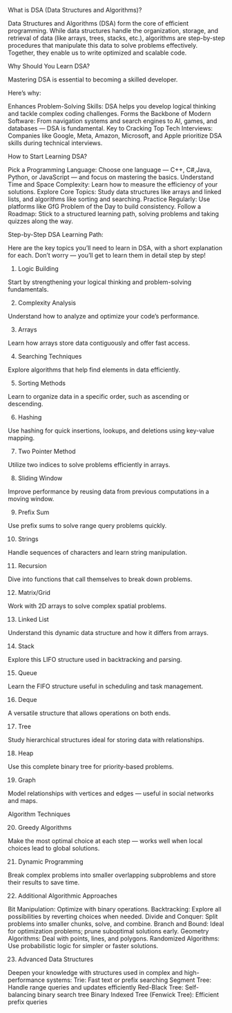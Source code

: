 What is DSA (Data Structures and Algorithms)?

Data Structures and Algorithms (DSA) form the core of efficient programming. While data structures handle the organization, storage, and retrieval of data (like arrays, trees, stacks, etc.), algorithms are step-by-step procedures that manipulate this data to solve problems effectively. Together, they enable us to write optimized and scalable code.

Why Should You Learn DSA?

Mastering DSA is essential to becoming a skilled developer. 

Here’s why:

Enhances Problem-Solving Skills: DSA helps you develop logical thinking and tackle complex coding challenges.
Forms the Backbone of Modern Software: From navigation systems and search engines to AI, games, and databases — DSA is fundamental.
Key to Cracking Top Tech Interviews: Companies like Google, Meta, Amazon, Microsoft, and Apple prioritize DSA skills during technical interviews.



How to Start Learning DSA?

Pick a Programming Language: Choose one language — C++, C#,Java, Python, or JavaScript — and focus on mastering the basics.
Understand Time and Space Complexity: Learn how to measure the efficiency of your solutions.
Explore Core Topics: Study data structures like arrays and linked lists, and algorithms like sorting and searching.
Practice Regularly: Use platforms like GfG Problem of the Day to build consistency.
Follow a Roadmap: Stick to a structured learning path, solving problems and taking quizzes along the way.

Step-by-Step DSA Learning Path:

Here are the key topics you’ll need to learn in DSA, with a short explanation for each. 
Don’t worry — you’ll get to learn them in detail step by step!

1. Logic Building

Start by strengthening your logical thinking and problem-solving fundamentals.

2. Complexity Analysis

Understand how to analyze and optimize your code’s performance.

3. Arrays

Learn how arrays store data contiguously and offer fast access.

4. Searching Techniques

Explore algorithms that help find elements in data efficiently.

5. Sorting Methods

Learn to organize data in a specific order, such as ascending or descending.

6. Hashing

Use hashing for quick insertions, lookups, and deletions using key-value mapping.

7. Two Pointer Method

Utilize two indices to solve problems efficiently in arrays.

8. Sliding Window

Improve performance by reusing data from previous computations in a moving window.

9. Prefix Sum

Use prefix sums to solve range query problems quickly.

10. Strings

Handle sequences of characters and learn string manipulation.

11. Recursion

Dive into functions that call themselves to break down problems.

12. Matrix/Grid

Work with 2D arrays to solve complex spatial problems.

13. Linked List

Understand this dynamic data structure and how it differs from arrays.

14. Stack

Explore this LIFO structure used in backtracking and parsing.

15. Queue

Learn the FIFO structure useful in scheduling and task management.

16. Deque

A versatile structure that allows operations on both ends.

17. Tree

Study hierarchical structures ideal for storing data with relationships.

18. Heap

Use this complete binary tree for priority-based problems.

19. Graph

Model relationships with vertices and edges — useful in social networks and maps.

Algorithm Techniques

20. Greedy Algorithms

Make the most optimal choice at each step — works well when local choices lead to global solutions.

21. Dynamic Programming

Break complex problems into smaller overlapping subproblems and store their results to save time.

22. Additional Algorithmic Approaches
    
Bit Manipulation: Optimize with binary operations.
Backtracking: Explore all possibilities by reverting choices when needed.
Divide and Conquer: Split problems into smaller chunks, solve, and combine.
Branch and Bound: Ideal for optimization problems; prune suboptimal solutions early.
Geometry Algorithms: Deal with points, lines, and polygons.
Randomized Algorithms: Use probabilistic logic for simpler or faster solutions.

23. Advanced Data Structures
    
Deepen your knowledge with structures used in complex and high-performance systems:
Trie: Fast text or prefix searching
Segment Tree: Handle range queries and updates efficiently
Red-Black Tree: Self-balancing binary search tree
Binary Indexed Tree (Fenwick Tree): Efficient prefix queries
